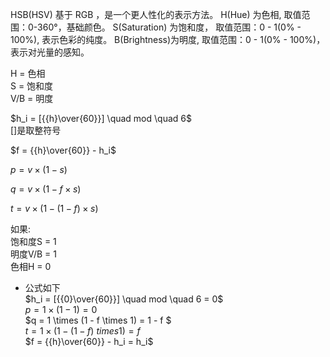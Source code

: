 
HSB(HSV) 基于 RGB ，是一个更人性化的表示方法。
H(Hue) 为色相,  取值范围：0-360°，基础颜色。
S(Saturation) 为饱和度， 取值范围：0 - 1(0% - 100%),  表示色彩的纯度。
B(Brightness)为明度, 取值范围：0 - 1(0% - 100%)，表示对光量的感知。

H = 色相  
S = 饱和度  
V/B = 明度  


$h_i = [{{h}\over{60}}] \quad mod \quad 6$  
[]是取整符号  


$f = {{h}\over{60}} - h_i$  


$p = v \times (1 - s)$  


$q = v \times (1 - f \times s)$  


$t = v \times (1 - (1 - f) \times s)$



如果:  
饱和度S = 1    
明度V/B = 1  
色相H = 0
- 公式如下  
$h_i = [{{0}\over{60}}] \quad mod \quad 6 = 0$  
$p = 1 \times (1 - 1) = 0$  
$q = 1 \times (1 - f \times 1) = 1 - f $  
$t = 1 \times (1 - (1 - f) \ times 1) = f$  
$f = {{h}\over{60}} - h_i = h_i$  








